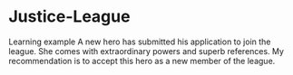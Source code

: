 # Justice-League
Learning example
A new hero has submitted his application to join the league.
She comes with extraordinary powers and superb references.
My recommendation is to accept this hero as a new member of the league.
